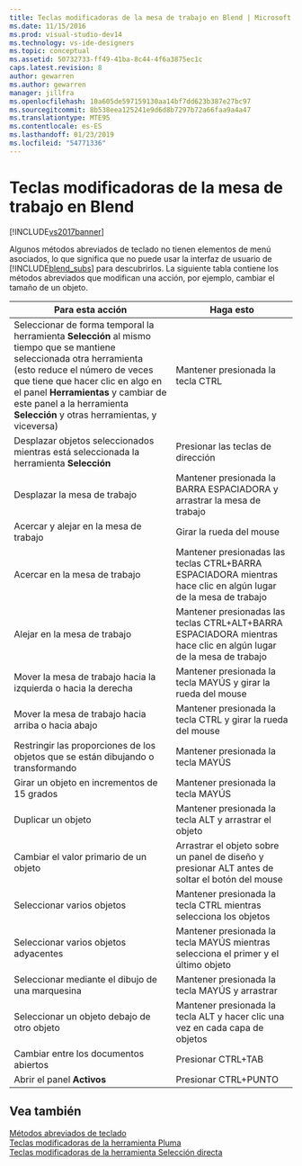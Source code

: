 ```yaml
---
title: Teclas modificadoras de la mesa de trabajo en Blend | Microsoft Docs
ms.date: 11/15/2016
ms.prod: visual-studio-dev14
ms.technology: vs-ide-designers
ms.topic: conceptual
ms.assetid: 50732733-ff49-41ba-8c44-4f6a3875ec1c
caps.latest.revision: 8
author: gewarren
ms.author: gewarren
manager: jillfra
ms.openlocfilehash: 10a605de597159130aa14bf7dd623b387e27bc97
ms.sourcegitcommit: 8b538eea125241e9d6d8b7297b72a66faa9a4a47
ms.translationtype: MTE95
ms.contentlocale: es-ES
ms.lasthandoff: 01/23/2019
ms.locfileid: "54771336"
---
```

# <a name="artboard-modifier-keys-in-blend"></a>Teclas modificadoras de la mesa de trabajo en Blend
[!INCLUDE[vs2017banner](../includes/vs2017banner.md)]

Algunos métodos abreviados de teclado no tienen elementos de menú asociados, lo que significa que no puede usar la interfaz de usuario de [!INCLUDE[blend_subs](../includes/blend-subs-md.md)] para descubrirlos. La siguiente tabla contiene los métodos abreviados que modifican una acción, por ejemplo, cambiar el tamaño de un objeto.  
  
|Para esta acción|Haga esto|  
|-----------------------|-------------|  
|Seleccionar de forma temporal la herramienta **Selección** al mismo tiempo que se mantiene seleccionada otra herramienta (esto reduce el número de veces que tiene que hacer clic en algo en el panel **Herramientas** y cambiar de este panel a la herramienta **Selección** y otras herramientas, y viceversa)|Mantener presionada la tecla CTRL|  
|Desplazar objetos seleccionados mientras está seleccionada la herramienta **Selección**|Presionar las teclas de dirección|  
|Desplazar la mesa de trabajo|Mantener presionada la BARRA ESPACIADORA y arrastrar la mesa de trabajo|  
|Acercar y alejar en la mesa de trabajo|Girar la rueda del mouse|  
|Acercar en la mesa de trabajo|Mantener presionadas las teclas CTRL+BARRA ESPACIADORA mientras hace clic en algún lugar de la mesa de trabajo|  
|Alejar en la mesa de trabajo|Mantener presionadas las teclas CTRL+ALT+BARRA ESPACIADORA mientras hace clic en algún lugar de la mesa de trabajo|  
|Mover la mesa de trabajo hacia la izquierda o hacia la derecha|Mantener presionada la tecla MAYÚS y girar la rueda del mouse|  
|Mover la mesa de trabajo hacia arriba o hacia abajo|Mantener presionada la tecla CTRL y girar la rueda del mouse|  
|Restringir las proporciones de los objetos que se están dibujando o transformando|Mantener presionada la tecla MAYÚS|  
|Girar un objeto en incrementos de 15 grados|Mantener presionada la tecla MAYÚS|  
|Duplicar un objeto|Mantener presionada la tecla ALT y arrastrar el objeto|  
|Cambiar el valor primario de un objeto|Arrastrar el objeto sobre un panel de diseño y presionar ALT antes de soltar el botón del mouse|  
|Seleccionar varios objetos|Mantener presionada la tecla CTRL mientras selecciona los objetos|  
|Seleccionar varios objetos adyacentes|Mantener presionada la tecla MAYÚS mientras selecciona el primer y el último objeto|  
|Seleccionar mediante el dibujo de una marquesina|Mantener presionada la tecla MAYÚS y arrastrar|  
|Seleccionar un objeto debajo de otro objeto|Mantener presionada la tecla ALT y hacer clic una vez en cada capa de objetos|  
|Cambiar entre los documentos abiertos|Presionar CTRL+TAB|  
|Abrir el panel **Activos**|Presionar CTRL+PUNTO|  
  
## <a name="see-also"></a>Vea también  
 [Métodos abreviados de teclado](../designers/keyboard-shortcuts-in-blend.md)   
 [Teclas modificadoras de la herramienta Pluma](../designers/pen-tool-modifier-keys-in-blend.md)   
 [Teclas modificadoras de la herramienta Selección directa](../designers/direct-selection-tool-modifier-keys-in-blend.md)
